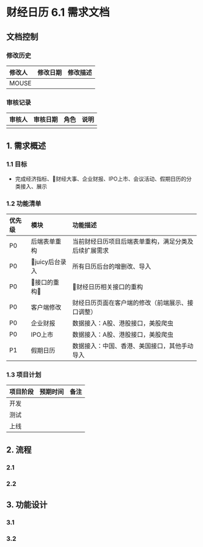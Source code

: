 # 财经日历 6.1 需求文档

## 文档控制

### 修改历史

| 修改人 | 修改日期 | 修改描述 |
| :-- | :-- | :-- |
| MOUSE | | |

### 审核记录

| 审核人 | 审核日期 | 角色 | 说明 |
| :-- | :-- | :-- | :-- |
| | | |

## 1. 需求概述

### 1.1 目标

* 完成经济指标、财经大事、企业财报、IPO上市、会议活动、假期日历的分类接入、展示

### 1.2 功能清单

| 优先级 | 模块 | 功能描述 |
| :-- | :-- | :-- |
| P0 | 后端表单重构 | 当前财经日历项目后端表单重构，满足分类及后续扩展需求 |
| P0 | juicy后台录入 | 所有日历后台的增删改、导入 |
| P0 | 接口的重构 | 财经日历相关接口的重构 |
| P0 | 客户端修改 | 财经日历页面在客户端的修改（前端展示、接口调整）|
| P0 | 企业财报 | 数据接入：A股、港股接口，美股爬虫 |
| P0 | IPO上市 | 数据接入：A股、港股接口，美股爬虫 |
| P1 | 假期日历 | 数据接入：中国、香港、美国接口，其他手动导入 |

### 1.3 项目计划

| 项目阶段 | 预期时间 | 备注 |
| :-- | :-- | :-- |
| 开发 | | |
| 测试 | | |
| 上线 | | |

## 2. 流程

### 2.1
### 2.2

## 3. 功能设计

### 3.1



### 3.2
